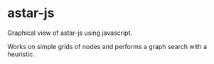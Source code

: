 # astar-js

Graphical view of astar-js using javascript.

Works on simple grids of nodes and performs a graph search
with a heuristic.
